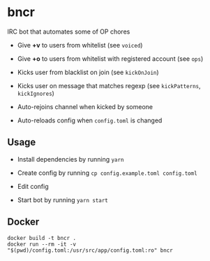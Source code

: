 # bncr

IRC bot that automates some of OP chores

* Give **+v** to users from whitelist (see `voiced`)

* Give **+o** to users from whitelist with registered account (see `ops`)

* Kicks user from blacklist on join (see `kickOnJoin`)

* Kicks user on message that matches regexp (see `kickPatterns`, `kickIgnores`)

* Auto-rejoins channel when kicked by someone

* Auto-reloads config when `config.toml` is changed

## Usage

* Install dependencies by running `yarn`

* Create config by running `cp config.example.toml config.toml`

* Edit config

* Start bot by running `yarn start`

## Docker

    docker build -t bncr .
    docker run --rm -it -v "$(pwd)/config.toml:/usr/src/app/config.toml:ro" bncr
